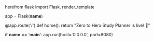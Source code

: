 herefrom flask import Flask, render_template

app = Flask(__name__)

@app.route('/')
def home():
    return "Zero to Hero Study Planner is live! 🚀"

if __name__ == '__main__':
    app.run(host='0.0.0.0', port=8080)
